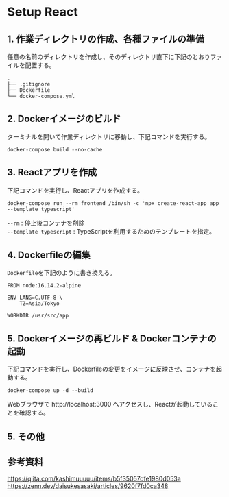 # Setup React

## 1. 作業ディレクトリの作成、各種ファイルの準備

任意の名前のディレクトリを作成し、そのディレクトリ直下に下記のとおりファイルを配置する。
```
.
├── .gitignore
├── Dockerfile
└── docker-compose.yml
```

## 2. Dockerイメージのビルド

ターミナルを開いて作業ディレクトリに移動し、下記コマンドを実行する。<br>
```
docker-compose build --no-cache
```

## 3. Reactアプリを作成

下記コマンドを実行し、Reactアプリを作成する。
```
docker-compose run --rm frontend /bin/sh -c 'npx create-react-app app --template typescript'
```
`--rm` : 停止後コンテナを削除<br>
`--template typescript` : TypeScriptを利用するためのテンプレートを指定。

## 4. Dockerfileの編集

`Dockerfile`を下記のように書き換える。
```
FROM node:16.14.2-alpine

ENV LANG=C.UTF-8 \
    TZ=Asia/Tokyo

WORKDIR /usr/src/app
```

## 5. Dockerイメージの再ビルド & Dockerコンテナの起動

下記コマンドを実行し、Dockerfileの変更をイメージに反映させ、コンテナを起動する。
```
docker-compose up -d --build
```
Webブラウザで http://localhost:3000 へアクセスし、Reactが起動していることを確認する。

## 5. その他

## 参考資料

https://qiita.com/kashimuuuuu/items/b5f35057dfe1980d053a<br>
https://zenn.dev/daisukesasaki/articles/9620f7fd0ca348<br>
